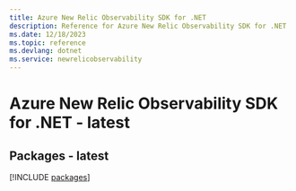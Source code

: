 ```yaml
---
title: Azure New Relic Observability SDK for .NET
description: Reference for Azure New Relic Observability SDK for .NET
ms.date: 12/18/2023
ms.topic: reference
ms.devlang: dotnet
ms.service: newrelicobservability
---
```

# Azure New Relic Observability SDK for .NET - latest
## Packages - latest
[!INCLUDE [packages](new-relic-observability-index.md)]
